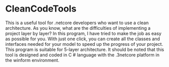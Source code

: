 # CleanCodeTools
This is a useful tool for .netcore developers who want to use a clean architecture. 
As you know, what are the difficulties of implementing a project layer by layer? In this program, I have tried to make the job as easy as possible for you. 
With just one click, you can create all the classes and interfaces needed for your model to speed up the progress of your project. 
This program is suitable for 5-layer architecture. 
It should be noted that this tool is designed and coded in C # language with the .3netcore platform in the winform environment.
